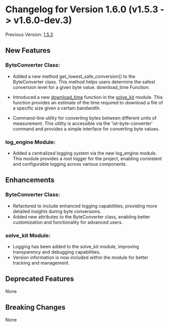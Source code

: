 # Changelog for Version 1.6.0 (v1.5.3 -> v1.6.0-dev.3)

Previous Version: [1.5.3](https://github.com/Inspyre-Softworks/Inspyre-Toolbox/releases/tag/v1.5.3)

## New Features

### ByteConverter Class:

  - Added a new method get_lowest_safe_conversion() to the ByteConverter class. This method helps users determine the safest conversion level for a given byte value.
download_time Function:

  - Introduced a new [download_time](https://github.com/Inspyre-Softworks/Inspyre-Toolbox/blob/425d981f045a1436a2a06662928b992a25a0124d/inspyre_toolbox/solve_kit/__init__.py#L78) function in the [solve_kit](https://github.com/Inspyre-Softworks/Inspyre-Toolbox/blob/425d981f045a1436a2a06662928b992a25a0124d/inspyre_toolbox/solve_kit/__init__.py) module. This function provides an estimate of the time required to download a file of a specific size given a certain bandwidth.

  - Command-line utility for converting bytes between different units of measurement. This utility is accessible via the 'ist-byte-converter' command and provides a simple interface for converting byte values.


### log_engine Module:

  - Added a centralized logging system via the new log_engine module. This module provides a root logger for the project, enabling consistent and configurable logging across various components.


## Enhancements

### ByteConverter Class:

  - Refactored to include enhanced logging capabilities, providing more detailed insights during byte conversions.
  - Added new attributes to the ByteConverter class, enabling better customization and functionality for advanced users.


### solve_kit Module:

  - Logging has been added to the solve_kit module, improving transparency and debugging capabilities.
  - Version information is now included within the module for better tracking and management.


## Deprecated Features

None


## Breaking Changes
None
